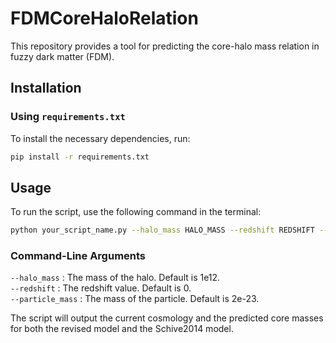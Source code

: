 # FDMCoreHaloRelation

This repository provides a tool for predicting the core-halo mass relation in fuzzy dark matter (FDM).

## Installation

### Using `requirements.txt`

To install the necessary dependencies, run:

```sh
pip install -r requirements.txt
```

## Usage

To run the script, use the following command in the terminal:

```sh
python your_script_name.py --halo_mass HALO_MASS --redshift REDSHIFT --particle_mass PARTICLE_MASS
```

### Command-Line Arguments
`--halo_mass` : The mass of the halo. Default is 1e12.\
`--redshift` : The redshift value. Default is 0.\
`--particle_mass` : The mass of the particle. Default is 2e-23.

The script will output the current cosmology and the predicted core masses for both the revised model and the Schive2014 model.